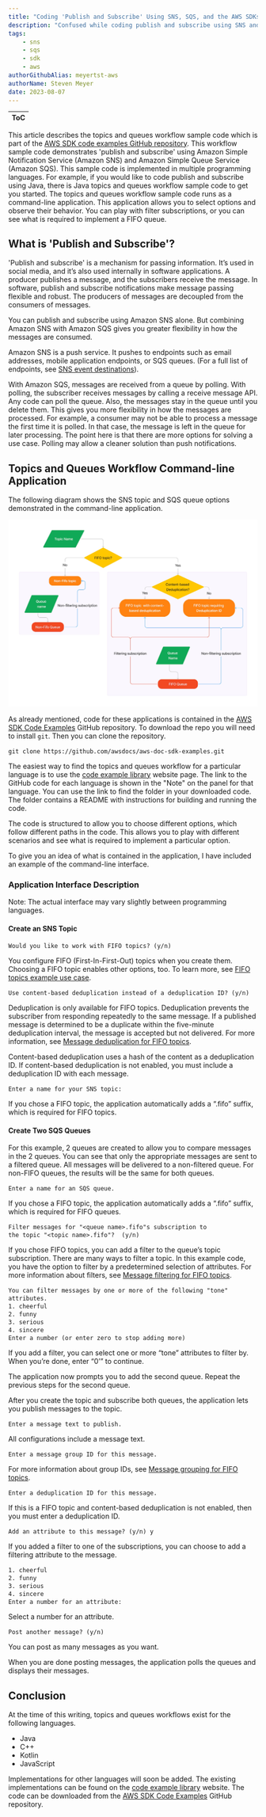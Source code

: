```yaml
---
title: "Coding 'Publish and Subscribe' Using SNS, SQS, and the AWS SDKs"
description: "Confused while coding publish and subscribe using SNS and SQS? AWS Console tutorials help, but they lack the specifics of sample code. Here we acquaint you with the topics and queues workflow code examples, part of the AWS SDK code examples repository."
tags:
    - sns
    - sqs
    - sdk
    - aws
authorGithubAlias: meyertst-aws
authorName: Steven Meyer
date: 2023-08-07
---
```


| ToC |
|-----|

This article describes the topics and queues workflow sample code which is part of the [AWS SDK code examples GitHub repository](https://github.com/awsdocs/aws-doc-sdk-examples). This workflow sample code demonstrates 'publish and subscribe' using Amazon Simple Notification Service (Amazon SNS) and Amazon Simple Queue Service (Amazon SQS). This sample code is implemented in multiple programming languages. For example, if you would like to code publish and subscribe using Java, there is Java topics and queues workflow sample code to get you started. The topics and queues workflow sample code runs as a command-line application. This application allows you to select options and observe their behavior. You can play with filter subscriptions, or you can see what is required to implement a FIFO queue.

## What is 'Publish and Subscribe'?

'Publish and subscribe' is a mechanism for passing information. It’s used in social media, and it’s also used internally in software applications. A producer publishes a message, and the subscribers receive the message. In software, publish and subscribe notifications make message passing flexible and robust. The producers of messages are decoupled from the consumers of messages.

You can publish and subscribe using Amazon SNS alone. But combining Amazon SNS with Amazon SQS gives you greater flexibility in how the messages are consumed.

Amazon SNS is a push service. It pushes to endpoints such as email addresses, mobile application endpoints, or SQS queues. (For a full list of endpoints, see [SNS event destinations](https://docs.aws.amazon.com/sns/latest/dg/sns-event-destinations.html?sc_channel=el&sc_campaign=posts&sc_geo=mult&sc_country=mult&sc_outcome=acq&sc_content=topics-and-queues-workflow-with-sdks)). 

With Amazon SQS, messages are received from a queue by polling. With polling, the subscriber receives messages by calling a receive message API. Any code can poll the queue. Also, the messages stay in the queue until you delete them. This gives you more flexibility in how the messages are processed. For example, a consumer may not be able to process a message the first time it is polled. In that case, the message is left in the queue for later processing. The point here is that there are more options for solving a use case. Polling may allow a cleaner solution than push notifications.

## Topics and Queues Workflow Command-line Application 

The following diagram shows the SNS topic and SQS queue options demonstrated in the command-line application.

![Flow diagram of the topics and queues options](images/fifo_topics_diagram.jpg)

As already mentioned, code for these applications is contained in the [AWS SDK Code Examples](https://github.com/awsdocs/aws-doc-sdk-examples) GitHub repository. To download the repo you will need to install `git`. Then you can clone the repository.

```
git clone https://github.com/awsdocs/aws-doc-sdk-examples.git
```

The easiest way to find the topics and queues workflow for a particular language is to use the [code example library](https://docs.aws.amazon.com/code-library/latest/ug/sns_example_sqs_Scenario_TopicsAndQueues_section.html?sc_channel=el&sc_campaign=posts&sc_geo=mult&sc_country=mult&sc_outcome=acq&sc_content=topics-and-queues-workflow-with-sdks) website page. The link to the GitHub code for each language is shown in the "Note" on the panel for that language. You can use the link to find the folder in your downloaded code. The folder contains a README with instructions for building and running the code.

The code is structured to allow you to choose different options, which follow different paths in the code. This allows you to play with different scenarios and see what is required to implement a particular option. 

To give you an idea of what is contained in the application, I have included an example of the command-line interface.

### Application Interface Description

Note: The actual interface may vary slightly between programming languages. 

#### Create an SNS Topic

```
Would you like to work with FIFO topics? (y/n) 
```

You configure FIFO (First-In-First-Out) topics when you create them. Choosing a FIFO topic enables other options, too. To learn more, see [FIFO topics example use case](https://docs.aws.amazon.com/sns/latest/dg/fifo-example-use-case.html?sc_channel=el&sc_campaign=posts&sc_geo=mult&sc_country=mult&sc_outcome=acq&sc_content=topics-and-queues-workflow-with-sdks).

```
Use content-based deduplication instead of a deduplication ID? (y/n)
```

Deduplication is only available for FIFO topics. Deduplication prevents the subscriber from responding repeatedly to the same message. If a published message is determined to be a duplicate within the five-minute deduplication interval, the message is accepted but not delivered. For more information, see [Message deduplication for FIFO topics](https://docs.aws.amazon.com/sns/latest/dg/fifo-message-dedup.html?sc_channel=el&sc_campaign=posts&sc_geo=mult&sc_country=mult&sc_outcome=acq&sc_content=topics-and-queues-workflow-with-sdks).

Content-based deduplication uses a hash of the content as a deduplication ID. If content-based deduplication is not enabled, you must include a deduplication ID with each message.

```
Enter a name for your SNS topic:
```

If you chose a FIFO topic, the application automatically adds a “.fifo” suffix, which is required for FIFO topics.

#### Create Two SQS Queues

For this example, 2 queues are created to allow you to compare messages in the 2 queues. You can see that only the appropriate messages are sent to a filtered queue. All messages will be delivered to a non-filtered queue. For non-FIFO queues, the results will be the same for both queues.

```
Enter a name for an SQS queue.
```

If you chose a FIFO topic, the application automatically adds a “.fifo” suffix, which is required for FIFO queues.

```
Filter messages for "<queue name>.fifo"s subscription to 
the topic "<topic name>.fifo"?  (y/n)
```

If you chose FIFO topics, you can add a filter to the queue’s topic subscription. There are many ways to filter a topic. In this example code, you have the option to filter by a predetermined selection of attributes. For more information about filters, see [Message filtering for FIFO topics](https://docs.aws.amazon.com/sns/latest/dg/fifo-message-filtering.html).

```
You can filter messages by one or more of the following "tone" attributes.
1. cheerful
2. funny
3. serious
4. sincere
Enter a number (or enter zero to stop adding more)
```

If you add a filter, you can select one or more “tone” attributes to filter by. When you’re done, enter “0’” to continue.

The application now prompts you to add the second queue. Repeat the previous steps for the second queue.

After you create the topic and subscribe both queues, the application lets you publish messages to the topic.

```
Enter a message text to publish.
```

All configurations include a message text.

```
Enter a message group ID for this message.
```

For more information about group IDs, see [Message grouping for FIFO topics](https://docs.aws.amazon.com/sns/latest/dg/fifo-message-grouping.html?sc_channel=el&sc_campaign=posts&sc_geo=mult&sc_country=mult&sc_outcome=acq&sc_content=topics-and-queues-workflow-with-sdks).

```
Enter a deduplication ID for this message.
```

If this is a FIFO topic and content-based deduplication is not enabled, then you must enter a deduplication ID. 

```
Add an attribute to this message? (y/n) y
```

If you added a filter to one of the subscriptions, you can choose to add a filtering attribute to the message.

```
1. cheerful
2. funny
3. serious
4. sincere
Enter a number for an attribute: 
```

Select a number for an attribute.

```
Post another message? (y/n)
```

You can post as many messages as you want.

When you are done posting messages, the application polls the queues and displays their messages.

## Conclusion

At the time of this writing, topics and queues workflows exist for the following languages.
* Java
* C++
* Kotlin
* JavaScript

Implementations for other languages will soon be added. The existing implementations can be found on the [code example library](https://docs.aws.amazon.com/code-library/latest/ug/sns_example_sqs_Scenario_TopicsAndQueues_section.html?sc_channel=el&sc_campaign=posts&sc_geo=mult&sc_country=mult&sc_outcome=acq&sc_content=topics-and-queues-workflow-with-sdks) website. The code can be downloaded from the [AWS SDK Code Examples](https://github.com/awsdocs/aws-doc-sdk-examples) GitHub repository.

